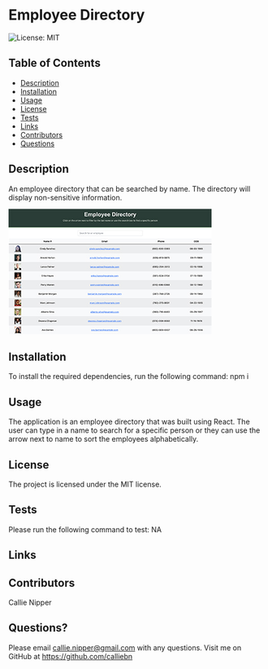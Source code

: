 # Employee Directory

![License: MIT](https://img.shields.io/badge/License-MIT-yellow.svg)

## Table of Contents

- [Description](#description)
- [Installation](#installation)
- [Usage](#usage)
- [License](#license)
- [Tests](#tests)
- [Links](#links)
- [Contributors](#contributors)
- [Questions](#questions)

## Description

An employee directory that can be searched by name. The directory will display non-sensitive information.

![Employee Directory](public/emp_dir.jpg)

## Installation

To install the required dependencies, run the following command:
npm i

## Usage

The application is an employee directory that was built using React. The user can type in a name to search for a specific person or they can use the arrow next to name to sort the employees alphabetically.

## License

The project is licensed under the MIT license.

## Tests

Please run the following command to test:
NA

## Links

## Contributors

Callie Nipper

## Questions?

Please email callie.nipper@gmail.com with any questions.
Visit me on GitHub at https://github.com/calliebn
